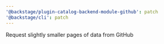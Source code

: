 ```yaml
---
'@backstage/plugin-catalog-backend-module-github': patch
'@backstage/cli': patch
---
```


Request slightly smaller pages of data from GitHub
